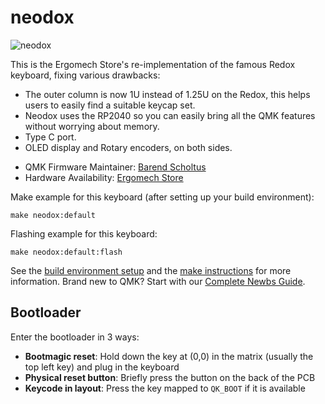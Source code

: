 # neodox

![neodox](https://ergomech.store/web/image/product.image/131/image_1024/NeoDox%20-%20Sandwich%20Style?unique=0f9419d)

This is the Ergomech Store's re-implementation of the famous Redox keyboard, fixing various drawbacks:

- The outer column is now 1U instead of 1.25U on the Redox, this helps users to easily find a suitable keycap set.
- Neodox uses the RP2040 so you can easily bring all the QMK features without worrying about memory.
- Type C port.
- OLED display and Rotary encoders, on both sides.

* QMK Firmware Maintainer: [Barend Scholtus](https://github.com/rbscholtus)
* Hardware Availability: [Ergomech Store](https://ergomech.store/shop/neodox-sandwich-style-exclusive-418)

Make example for this keyboard (after setting up your build environment):

    make neodox:default

Flashing example for this keyboard:

    make neodox:default:flash

See the [build environment setup](https://docs.qmk.fm/#/getting_started_build_tools) and the [make instructions](https://docs.qmk.fm/#/getting_started_make_guide) for more information. Brand new to QMK? Start with our [Complete Newbs Guide](https://docs.qmk.fm/#/newbs).

## Bootloader

Enter the bootloader in 3 ways:

* **Bootmagic reset**: Hold down the key at (0,0) in the matrix (usually the top left key) and plug in the keyboard
* **Physical reset button**: Briefly press the button on the back of the PCB
* **Keycode in layout**: Press the key mapped to `QK_BOOT` if it is available
